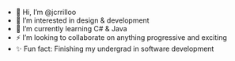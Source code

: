 - 👋 Hi, I’m @jcrrilloo
- 👀 I’m interested in design & development
- 🌱 I’m currently learning C# & Java
- ⚡  I’m looking to collaborate on anything progressive and exciting
- ✨ Fun fact: Finishing my undergrad in software development

<!---
jcrrilloo/jcrrilloo is a ✨ special ✨ repository because its `README.md` (this file) appears on your GitHub profile.
You can click the Preview link to take a look at your changes.
--->
